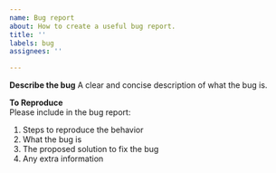 ```yaml
---
name: Bug report
about: How to create a useful bug report.
title: ''
labels: bug
assignees: ''

---
```


**Describe the bug**
A clear and concise description of what the bug is.

**To Reproduce**  
Please include in the bug report:  
1) Steps to reproduce the behavior  
2) What the bug is  
3) The proposed solution to fix the bug  
4) Any extra information
